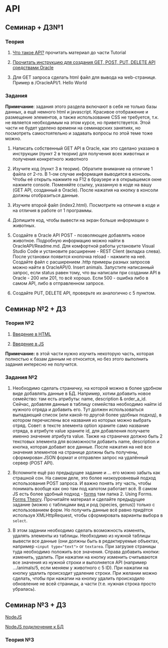 # API

## Семинар + ДЗ№1

### Теория

1. [Что такое API?](../API.md) прочитать материал до части Tutorial

2. [Прочитать инструкцию для создания GET, POST, PUT, DELETE API средствами Oracle](../OracleAPI)

3. Для GET запроса сделать html файл для вывода на web-странице. Пример в /OracleAPI/1. Hello World

### Задания

**Примечание**: задания этого раздела включают в себя не только базы данных, а ещё немного html и javascript. Красивое отображение и размещение элементов, а также использование CSS не требуется, т.к. не является необходимым на этом курсе, но приветствуется. Этой части не будет уделено времени на семинарских занятиях, но посмотреть самостоятельно и задавать вопросы по этой теме тоже можно.

1. Написать собственный GET API в Oracle, как это сделано указано в инструкции (пункт 2 в теории) для получения всех животных и получения конкретного животного

2. Изучите код (пункт 3 в теории). Обратите внимание на отличие 1 файла от 2-го. В 1-ом случае информация выводится в консоль. Чтобы её открыть нажмите на F12 в браузере и в открывшемся окне нажмите console. Поменяйте ссылку, указанную в коде на вашу (GET API, созданный в Oracle). После нажатия на кнопку в консоли должны отобразиться данные.

3. Изучите второй файл (index2.html). Посмотрите на отличия в коде и на отличия в работе от 1 программы.

4. Допишите код, чтобы вывести на экран больше информации о животных.

5. Создайте в Oracle API POST - позволяющее добавлять новое животное. Подробную информацию можно найти в OracleAPI/Readme.md. Для комфортной работы установите Visual Studio Code и установите расширение - REST Client (вкладка слева). После установки появится кнопочка reload - нажмите на неё. Создайте файл с расширением .http примеры разных запросов можно найти в OracleAPI/0. Insert animals. Запустите написанный запрос, если status равен тому, что вы написали при создании API в Oracle - 200 или 201, то всё хорошо. Если 500 - ошибка либо в самом API, либо в отправленном запросе.

6. Создайте PUT, DELETE API, проверьте их аналогично с 5 пунктом.

## Семинар №2 + ДЗ

### Теория №2

1. [Введение в HTML](../HTML)

2. [Введение в JS](../JS)

**Примечание:** в этой части нужно изучить некоторую часть, которая полностью к базам данным не относится, но без этого выполнить задания интересно не получится.

### Задания №2

1. Необходимо сделать страничку, на которой можно в более удобном виде добавлять данные в БД. Например, хотим добавить новое семейство: там есть атрибуты: name, description & order_a_id. Сейчас, добавляя данные в таблицу семейства необходимо найти id нужного отряда и добавить его. Тут должен использоваться выпадающий список (или какой-то другой более удобных подход), в котором перечислены все названия из которых можно выбрать отряд. Совет: в тексте элемента option храните само название отряда, в атрибуте value храните id, для добавления получаете именно значение атрибута value. Также на страничке должно быть 2 текстовых элемента для возможности добавить name, description и кнопка, которая добавит все данные. После нажатия на неё все значения элементов на странице должны быть получены, сформирован JSON формат и отправлен запрос на удалённый сервер (POST API).

2. Вспомните ещё раз предыдущее задание и ... его можно забыть как страшной сон. На самом деле, это более низкоуровневый подход использования POST запроса. И важно понять эту часть, чтобы понимать вообще как оно там под капотом работает всё. В самом JS есть более удобный подход - [forms](../OracleAPI) там папка 2. Using Forms. [Forms Theory](../JS). Прочитайте материал и сделайте предыдущее задание (можно с таблицами вид и род (species, genus)) только с использованием форм. Но получить данные всё равно придётся используя XMLHttpRequest, чтобы сформировать варианты выбора в `select`.

3. В этом задании необходимо сделать возможность изменять, удалять элементы из таблицы. Необходимо из нужной таблицы вывести все данные (они должны быть в редактируемые объектах, например `<input type="text">` or `textarea`. При загрузке страницы туда необходимо положить все значения. Справа добавить кнопки: изменить, удалить. При нажатии на кнопку изменить считываются все значения из нужной строки и выполняется API (например .../animals/5, если меняем у животного с 5 ID). При нажатии на кнопку удалить происходит удаление строки. При желании можно сделать, чтобы при нажатии на кнопку удалить происходило обновление не всей страницы, а части (т.е. нужная строка просто убралась).

## Семинар №3 + ДЗ

[NodeJS](../NodeJs)

[NodeJS подключение к БД](../NodeJs/APIwithDB)

### Теория №3
